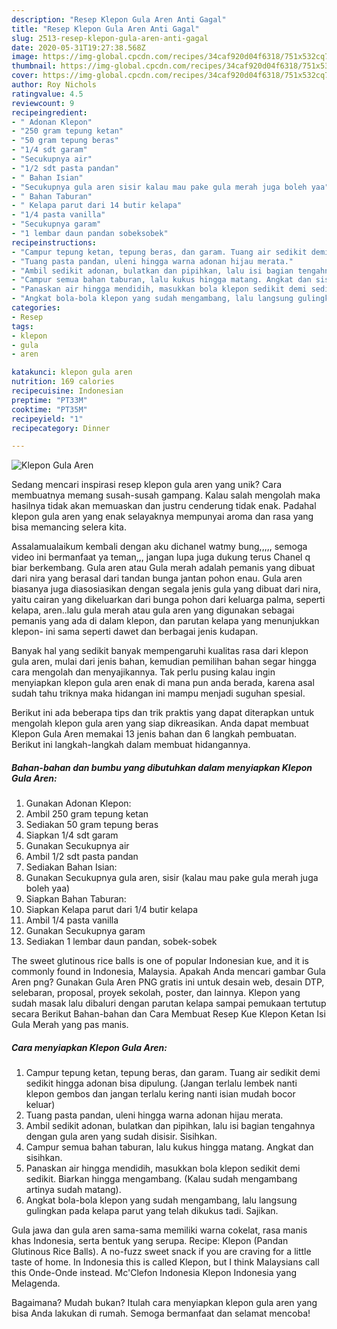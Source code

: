 ```yaml
---
description: "Resep Klepon Gula Aren Anti Gagal"
title: "Resep Klepon Gula Aren Anti Gagal"
slug: 2513-resep-klepon-gula-aren-anti-gagal
date: 2020-05-31T19:27:38.568Z
image: https://img-global.cpcdn.com/recipes/34caf920d04f6318/751x532cq70/klepon-gula-aren-foto-resep-utama.jpg
thumbnail: https://img-global.cpcdn.com/recipes/34caf920d04f6318/751x532cq70/klepon-gula-aren-foto-resep-utama.jpg
cover: https://img-global.cpcdn.com/recipes/34caf920d04f6318/751x532cq70/klepon-gula-aren-foto-resep-utama.jpg
author: Roy Nichols
ratingvalue: 4.5
reviewcount: 9
recipeingredient:
- " Adonan Klepon"
- "250 gram tepung ketan"
- "50 gram tepung beras"
- "1/4 sdt garam"
- "Secukupnya air"
- "1/2 sdt pasta pandan"
- " Bahan Isian"
- "Secukupnya gula aren sisir kalau mau pake gula merah juga boleh yaa"
- " Bahan Taburan"
- " Kelapa parut dari 14 butir kelapa"
- "1/4 pasta vanilla"
- "Secukupnya garam"
- "1 lembar daun pandan sobeksobek"
recipeinstructions:
- "Campur tepung ketan, tepung beras, dan garam. Tuang air sedikit demi sedikit hingga adonan bisa dipulung. (Jangan terlalu lembek nanti klepon gembos dan jangan terlalu kering nanti isian mudah bocor keluar)"
- "Tuang pasta pandan, uleni hingga warna adonan hijau merata."
- "Ambil sedikit adonan, bulatkan dan pipihkan, lalu isi bagian tengahnya dengan gula aren yang sudah disisir. Sisihkan."
- "Campur semua bahan taburan, lalu kukus hingga matang. Angkat dan sisihkan."
- "Panaskan air hingga mendidih, masukkan bola klepon sedikit demi sedikit. Biarkan hingga mengambang. (Kalau sudah mengambang artinya sudah matang)."
- "Angkat bola-bola klepon yang sudah mengambang, lalu langsung gulingkan pada kelapa parut yang telah dikukus tadi. Sajikan."
categories:
- Resep
tags:
- klepon
- gula
- aren

katakunci: klepon gula aren 
nutrition: 169 calories
recipecuisine: Indonesian
preptime: "PT33M"
cooktime: "PT35M"
recipeyield: "1"
recipecategory: Dinner

---
```



![Klepon Gula Aren](https://img-global.cpcdn.com/recipes/34caf920d04f6318/751x532cq70/klepon-gula-aren-foto-resep-utama.jpg)

Sedang mencari inspirasi resep klepon gula aren yang unik? Cara membuatnya memang susah-susah gampang. Kalau salah mengolah maka hasilnya tidak akan memuaskan dan justru cenderung tidak enak. Padahal klepon gula aren yang enak selayaknya mempunyai aroma dan rasa yang bisa memancing selera kita.

Assalamualaikum kembali dengan aku dichanel watmy bung,,,,, semoga video ini bermanfaat ya teman,,, jangan lupa juga dukung terus Chanel q biar berkembang. Gula aren atau Gula merah adalah pemanis yang dibuat dari nira yang berasal dari tandan bunga jantan pohon enau. Gula aren biasanya juga diasosiasikan dengan segala jenis gula yang dibuat dari nira, yaitu cairan yang dikeluarkan dari bunga pohon dari keluarga palma, seperti kelapa, aren..lalu gula merah atau gula aren yang digunakan sebagai pemanis yang ada di dalam klepon, dan parutan kelapa yang menunjukkan klepon- ini sama seperti dawet dan berbagai jenis kudapan.

Banyak hal yang sedikit banyak mempengaruhi kualitas rasa dari klepon gula aren, mulai dari jenis bahan, kemudian pemilihan bahan segar hingga cara mengolah dan menyajikannya. Tak perlu pusing kalau ingin menyiapkan klepon gula aren enak di mana pun anda berada, karena asal sudah tahu triknya maka hidangan ini mampu menjadi suguhan spesial.


Berikut ini ada beberapa tips dan trik praktis yang dapat diterapkan untuk mengolah klepon gula aren yang siap dikreasikan. Anda dapat membuat Klepon Gula Aren memakai 13 jenis bahan dan 6 langkah pembuatan. Berikut ini langkah-langkah dalam membuat hidangannya.

<!--inarticleads1-->

##### Bahan-bahan dan bumbu yang dibutuhkan dalam menyiapkan Klepon Gula Aren:

1. Gunakan  Adonan Klepon:
1. Ambil 250 gram tepung ketan
1. Sediakan 50 gram tepung beras
1. Siapkan 1/4 sdt garam
1. Gunakan Secukupnya air
1. Ambil 1/2 sdt pasta pandan
1. Sediakan  Bahan Isian:
1. Gunakan Secukupnya gula aren, sisir (kalau mau pake gula merah juga boleh yaa)
1. Siapkan  Bahan Taburan:
1. Siapkan  Kelapa parut dari 1/4 butir kelapa
1. Ambil 1/4 pasta vanilla
1. Gunakan Secukupnya garam
1. Sediakan 1 lembar daun pandan, sobek-sobek


The sweet glutinous rice balls is one of popular Indonesian kue, and it is commonly found in Indonesia, Malaysia. Apakah Anda mencari gambar Gula Aren png? Gunakan Gula Aren PNG gratis ini untuk desain web, desain DTP, selebaran, proposal, proyek sekolah, poster, dan lainnya. Klepon yang sudah masak lalu dibaluri dengan parutan kelapa sampai pemukaan tertutup secara Berikut Bahan-bahan dan Cara Membuat Resep Kue Klepon Ketan Isi Gula Merah yang pas manis. 

<!--inarticleads2-->

##### Cara menyiapkan Klepon Gula Aren:

1. Campur tepung ketan, tepung beras, dan garam. Tuang air sedikit demi sedikit hingga adonan bisa dipulung. (Jangan terlalu lembek nanti klepon gembos dan jangan terlalu kering nanti isian mudah bocor keluar)
1. Tuang pasta pandan, uleni hingga warna adonan hijau merata.
1. Ambil sedikit adonan, bulatkan dan pipihkan, lalu isi bagian tengahnya dengan gula aren yang sudah disisir. Sisihkan.
1. Campur semua bahan taburan, lalu kukus hingga matang. Angkat dan sisihkan.
1. Panaskan air hingga mendidih, masukkan bola klepon sedikit demi sedikit. Biarkan hingga mengambang. (Kalau sudah mengambang artinya sudah matang).
1. Angkat bola-bola klepon yang sudah mengambang, lalu langsung gulingkan pada kelapa parut yang telah dikukus tadi. Sajikan.


Gula jawa dan gula aren sama-sama memiliki warna cokelat, rasa manis khas Indonesia, serta bentuk yang serupa. Recipe: Klepon (Pandan Glutinous Rice Balls). A no-fuzz sweet snack if you are craving for a little taste of home. In Indonesia this is called Klepon, but I think Malaysians call this Onde-Onde instead. Mc&#39;Clefon Indonesia Klepon Indonesia yang Melagenda. 

Bagaimana? Mudah bukan? Itulah cara menyiapkan klepon gula aren yang bisa Anda lakukan di rumah. Semoga bermanfaat dan selamat mencoba!
